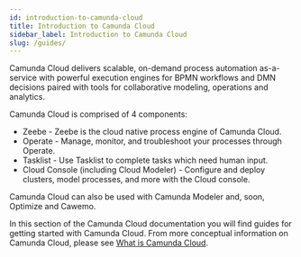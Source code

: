 ```yaml
---
id: introduction-to-camunda-cloud
title: Introduction to Camunda Cloud
sidebar_label: Introduction to Camunda Cloud
slug: /guides/
---
```


Camunda Cloud delivers scalable, on-demand process automation as-a-service with powerful execution engines for BPMN workflows and DMN decisions paired with tools for collaborative modeling, operations and analytics.

Camunda Cloud is comprised of 4 components:

* Zeebe - Zeebe is the cloud native process engine of Camunda Cloud.
* Operate - Manage, monitor, and troubleshoot your processes through Operate.
* Tasklist - Use Tasklist to complete tasks which need human input.
* Cloud Console (including Cloud Modeler) - Configure and deploy clusters, model processes, and more with the Cloud console. 

Camunda Cloud can also be used with Camunda Modeler and, soon, Optimize and Cawemo. 

In this section of the Camunda Cloud documentation you will find guides for getting started with Camunda Cloud. From more conceptual information on Camunda Cloud, please see [What is Camunda Cloud](product-manuals/concepts/what-is-camunda-cloud.md).
